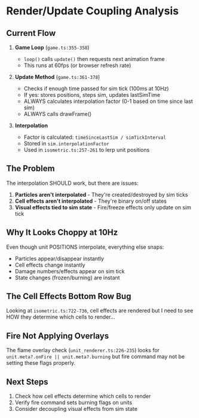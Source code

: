 # Render/Update Coupling Analysis

## Current Flow

1. **Game Loop** (`game.ts:355-358`)
   - `loop()` calls `update()` then requests next animation frame
   - This runs at 60fps (or browser refresh rate)

2. **Update Method** (`game.ts:361-378`)
   - Checks if enough time passed for sim tick (100ms at 10Hz)
   - If yes: stores positions, steps sim, updates lastSimTime
   - ALWAYS calculates interpolation factor (0-1 based on time since last sim)
   - ALWAYS calls drawFrame()

3. **Interpolation** 
   - Factor is calculated: `timeSinceLastSim / simTickInterval`
   - Stored in `sim.interpolationFactor`
   - Used in `isometric.ts:257-261` to lerp unit positions

## The Problem

The interpolation SHOULD work, but there are issues:

1. **Particles aren't interpolated** - They're created/destroyed by sim ticks
2. **Cell effects aren't interpolated** - They're binary on/off states
3. **Visual effects tied to sim state** - Fire/freeze effects only update on sim tick

## Why It Looks Choppy at 10Hz

Even though unit POSITIONS interpolate, everything else snaps:
- Particles appear/disappear instantly
- Cell effects change instantly  
- Damage numbers/effects appear on sim tick
- State changes (frozen/burning) are instant

## The Cell Effects Bottom Row Bug

Looking at `isometric.ts:722-736`, cell effects are rendered but I need to see HOW they determine which cells to render...

## Fire Not Applying Overlays

The flame overlay check (`unit_renderer.ts:226-235`) looks for `unit.meta?.onFire || unit.meta?.burning` but fire command may not be setting these flags properly.

## Next Steps

1. Check how cell effects determine which cells to render
2. Verify fire command sets burning flags on units
3. Consider decoupling visual effects from sim state